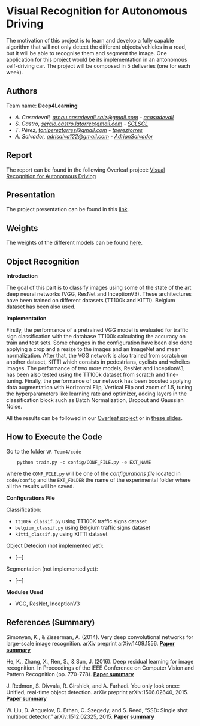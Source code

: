 # Visual Recognition for Autonomous Driving
The motivation of this project is to learn and develop a fully capable algorithm that will not only detect the different objects/vehicles in a road, but it will be able to recognise them and segment the image. One application for this project would be its implementation in an antonomous self-driving car. The project will be composed in 5 deliveries (one for each week).

## Authors
Team name: **Deep4Learning**
- _A. Casadevall, arnau.casadevall.saiz@gmail.com - [acasadevall](https://github.com/acasadevall)_
- _S. Castro, sergio.castro.latorre@gmail.com - [SCLSCL](https://github.com/SCLSCL)_
- _T. Pérez, tonipereztorres@gmail.com - [tpereztorres](https://github.com/tpereztorres)_
- _A. Salvador, adrisalva122@gmail.com - [AdrianSalvador](https://github.com/AdrianSalvador)_

## Report
The report can be found in the following Overleaf project: [Visual Recognition for Autonomous Driving](https://www.overleaf.com/read/wwstzqxkjcxb)

## Presentation
The project presentation can be found in this [link](https://docs.google.com/presentation/d/1pATMrlv-86Eotm-Z1qS7ohpkkS3RFFPdB2qlYrZ8-4Y).

## Weights
The weights of the different models can be found [here](https://drive.google.com/open?id=0B3z5gWH7cHJiWm1pUVRoOFd3dTQ).

## Object Recognition
**Introduction**

The goal of this part is to classify images using some of the state of the art deep neural networks (VGG, ResNet and InceptionV3). These architectures have been trained on different datasets (TT100k and KITTI). Belgium dataset has been also used.

**Implementation**

Firstly, the performance of a pretrained VGG model is evaluated for traffic sign classification with the database TT100k calculating the accuracy on train and test sets. Some changes in the configuration have been also done applying a crop and a resize to the images and an ImageNet and mean normalization. After that, the VGG network is also trained from scratch on another dataset, KITTI which consists in pedestrians, cyclists and vehciles images. 
The performance of two more models, ResNet and InceptionV3, has been also tested using the TT100k dataset from scratch and fine-tuning. 
Finally, the performance of our network has been boosted applying data augmentation with Horizontal Flip, Vertical Flip and zoom of 1.5, tuning the hyperparameters like learning rate and optimizer, adding layers in the classification block such as Batch Normalization, Dropout and Gaussian Noise.

All the results can be followed in our [Overleaf project](https://www.overleaf.com/read/wwstzqxkjcxb) or in [these slides](https://docs.google.com/presentation/d/1pATMrlv-86Eotm-Z1qS7ohpkkS3RFFPdB2qlYrZ8-4Y).

## How to Execute the Code
Go to the folder `VR-Team4/code` 
```
    python train.py -c config/CONF_FILE.py -e EXT_NAME
```
where the `CONF_FILE.py` will be one of the _configurations file_ located in `code/config` and the `EXT_FOLDER` the name of the experimental folder where all the results will be saved.

**Configurations File**

Classification:
- `tt100k_classif.py` using TT100K traffic signs dataset
- `belgium_classif.py` using Belgium traffic signs dataset
- `kitti_classif.py` using KITTI dataset

Object Detecion (not implemented yet):
- [···]

Segmentation (not implemented yet):
- [···]

**Modules Used**
- VGG, ResNet, InceptionV3

## References (Summary)
Simonyan, K., & Zisserman, A. (2014). Very deep convolutional networks for large-scale image recognition. arXiv preprint arXiv:1409.1556. **[Paper summary](https://github.com/acasadevall/VR-Team4/blob/master/Summaries/VGG%20Summary.md)**

He, K., Zhang, X., Ren, S., & Sun, J. (2016). Deep residual learning for image recognition. In Proceedings of the IEEE Conference on Computer Vision and Pattern Recognition (pp. 770-778). **[Paper summary](https://github.com/acasadevall/VR-Team4/blob/master/Summaries/ResNet.md)**

J. Redmon, S. Divvala, R. Girshick, and A. Farhadi. You only look once: Unified, real-time object detection. arXiv
preprint arXiv:1506.02640, 2015. **[Paper summary](https://github.com/acasadevall/VR-Team4/blob/master/Summaries/YOLO.md)**

W. Liu, D. Anguelov, D. Erhan, C. Szegedy, and S. Reed, “SSD: Single shot multibox detector,” arXiv:1512.02325, 2015. **[Paper summary](https://github.com/acasadevall/VR-Team4/blob/master/Summaries/SSD.md)**

